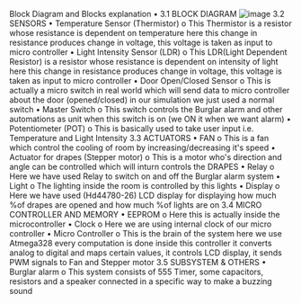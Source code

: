 
Block Diagram and Blocks explanation
• 3.1 BLOCK DIAGRAM
![image](https://user-images.githubusercontent.com/101462262/164988213-8483b3d8-ab9a-4de6-bd2b-a7155d87c10d.png)
3.2 SENSORS
• Temperature Sensor (Thermistor)
o This Thermistor is a resistor whose resistance is dependent on temperature here this 
change in resistance produces change in voltage, this voltage is taken as input to micro 
controller
• Light Intensity Sensor (LDR)
o This LDR(Light Dependent Resistor) is a resistor whose resistance is dependent on intensity 
of light here this change in resistance produces change in voltage, this voltage is taken as 
input to micro controller
• Door Open/Closed Sensor
o This is actually a micro switch in real world which will send data to micro controller about 
the door (opened/closed) in our simulation we just used a normal switch
• Master Switch
o This switch controls the Burglar alarm and other automations as unit when this switch is on 
(we ON it when we want alarm)
• Potentiometer (POT)
o This is basically used to take user input i.e. Temperature and Light Intensity
3.3 ACTUATORS
• FAN
o This is a fan which control the cooling of room by increasing/decreasing it's speed
• Actuator for drapes (Stepper motor)
o This is a motor who's direction and angle can be controlled which will inturn controls the 
DRAPES
• Relay
o Here we have used Relay to switch on and off the Burglar alarm system
• Light
o The lighting inside the room is controlled by this lights
• Display
o Here we have used (Hd44780-26) LCD display for displaying how much %of drapes are 
opened and how much %of lights are on
3.4 MICRO CONTROLLER AND MEMORY
• EEPROM
o Here this is actually inside the microcontroller
• Clock
o Here we are using internal clock of our micro controller
• Micro Controller
o This is the brain of the system here we use Atmega328 every computation is done inside 
this controller it converts analog to digital and maps certain values, it controls LCD display, 
it sends PWM signals to Fan and Stepper motor
3.5 SUBSYSTEM & OTHERS
• Burglar alarm
o This system consists of 555 Timer, some capacitors, resistors and a speaker connected in a 
specific way to make a buzzing sound
